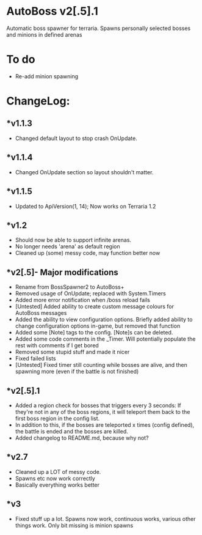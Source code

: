 AutoBoss v2[.5].1
========

Automatic boss spawner for terraria. Spawns personally selected bosses and minions in defined arenas

To do
============
* Re-add minion spawning



ChangeLog:
============
 *v1.1.3
----------

* Changed default layout to stop crash OnUpdate.

 *v1.1.4
----------

* Changed OnUpdate section so layout shouldn't matter.

 *v1.1.5
----------

* Updated to ApiVersion(1, 14); Now works on Terraria 1.2

 *v1.2
---------

* Should now be able to support infinite arenas. 
* No longer needs 'arena' as default region
* Cleaned up (some) messy code, may function better now

*v2[.5]- Major modifications
------------------------------

* Rename from BossSpawner2 to AutoBoss+
* Removed usage of OnUpdate; replaced with System.Timers
* Added more error notification when /boss reload fails
* [Untested] Added ability to create custom message colours for AutoBoss messages
* Added the ability to view configuration options. Briefly added ability to change configuration options in-game,
 but removed that function
* Added some [Note] tags to the config. [Note]s can be deleted.
* Added some code comments in the _Timer. Will potentially populate the rest with comments if I get bored
* Removed some stupid stuff and made it nicer
* Fixed failed lists
* [Untested] Fixed timer still counting while bosses are alive, and then spawning more (even if the battle is not finished)

*v2[.5].1
-----------

* Added a region check for bosses that triggers every 3 seconds: If they're not in any of the boss regions, it will
 teleport them back to the first boss region in the config list.
* In addition to this, if the bosses are teleported x times (config defined), the battle is ended and the bosses are killed.
* Added changelog to README.md, because why not?

*v2.7
-----------
* Cleaned up a LOT of messy code.
* Spawns etc now work correctly
* Basically everything works better

*v3
-----------
* Fixed stuff up a lot. Spawns now work, continuous works, various other things work. Only bit missing is minion spawns
